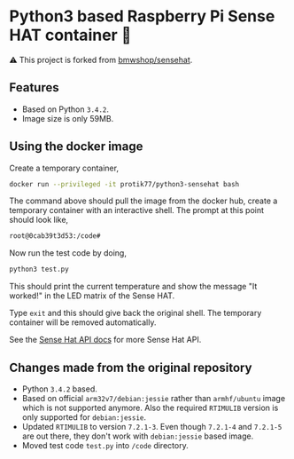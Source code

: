
# Python3 based Raspberry Pi Sense HAT container :snake:

:warning: This project is forked from [bmwshop/sensehat](https://github.com/bmwshop/sensehat).

## Features

* Based on Python `3.4.2`.
* Image size is only 59MB.

## Using the docker image

Create a temporary container,
```bash
docker run --privileged -it protik77/python3-sensehat bash
```

The command above should pull the image from the docker hub, create a temporary container with an interactive shell. The prompt at this point should look like,
```bash
root@0cab39t3d53:/code#
```

Now run the test code by doing,
```bash
python3 test.py
```

This should print the current temperature and show the message "It worked!" in the LED matrix of the Sense HAT.

Type `exit` and this should give back the original shell. The temporary container will be removed automatically.

See the [Sense Hat API docs](https://pythonhosted.org/sense-hat/) for more Sense Hat API.

## Changes made from the original repository

* Python `3.4.2` based.
* Based on official `arm32v7/debian:jessie` rather than `armhf/ubuntu` image which is not supported anymore. Also the required `RTIMULIB` version is only supported for `debian:jessie`.
* Updated `RTIMULIB` to version `7.2.1-3`. Even though `7.2.1-4` and `7.2.1-5` are out there, they don't work with `debian:jessie` based image.
* Moved test code `test.py` into `/code` directory.
